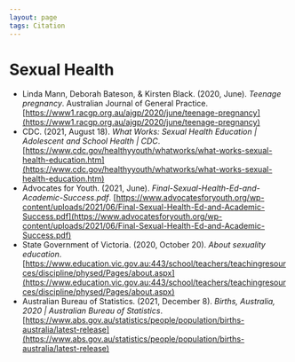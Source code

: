 ```yaml
---
layout: page
tags: Citation 
---
```


# Sexual Health

- Linda Mann, Deborah Bateson, & Kirsten Black. (2020, June). _Teenage pregnancy_. Australian Journal of General Practice. [https://www1.racgp.org.au/ajgp/2020/june/teenage-pregnancy](https://www1.racgp.org.au/ajgp/2020/june/teenage-pregnancy)
- CDC. (2021, August 18). _What Works: Sexual Health Education | Adolescent and School Health | CDC_. [https://www.cdc.gov/healthyyouth/whatworks/what-works-sexual-health-education.htm](https://www.cdc.gov/healthyyouth/whatworks/what-works-sexual-health-education.htm)
- Advocates for Youth. (2021, June). _Final-Sexual-Health-Ed-and-Academic-Success.pdf_. [https://www.advocatesforyouth.org/wp-content/uploads/2021/06/Final-Sexual-Health-Ed-and-Academic-Success.pdf](https://www.advocatesforyouth.org/wp-content/uploads/2021/06/Final-Sexual-Health-Ed-and-Academic-Success.pdf)
- State Government of Victoria. (2020, October 20). _About sexuality education_. [https://www.education.vic.gov.au:443/school/teachers/teachingresources/discipline/physed/Pages/about.aspx](https://www.education.vic.gov.au:443/school/teachers/teachingresources/discipline/physed/Pages/about.aspx)
- Australian Bureau of Statistics. (2021, December 8). _Births, Australia, 2020 | Australian Bureau of Statistics_. [https://www.abs.gov.au/statistics/people/population/births-australia/latest-release](https://www.abs.gov.au/statistics/people/population/births-australia/latest-release)